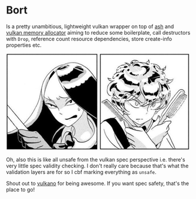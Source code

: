 # Bort

Is a pretty unambitious, lightweight vulkan wrapper on top of [ash](https://github.com/ash-rs/ash) and [vulkan memory allocator](https://github.com/lilly-lizard/bort-vma) aiming to reduce some boilerplate, call destructors with `Drop`, reference count resource dependencies, store create-info properties etc.

![Bort under attack](/assets/bort-under-attack.jpg)

Oh, also this is like all unsafe from the vulkan spec perspective i.e. there's very little spec validity checking. I don't really care because that's what the validation layers are for so I cbf marking everything as `unsafe`.

Shout out to [vulkano](https://github.com/vulkano-rs/vulkano) for being awesome. If you want spec safety, that's the place to go!
